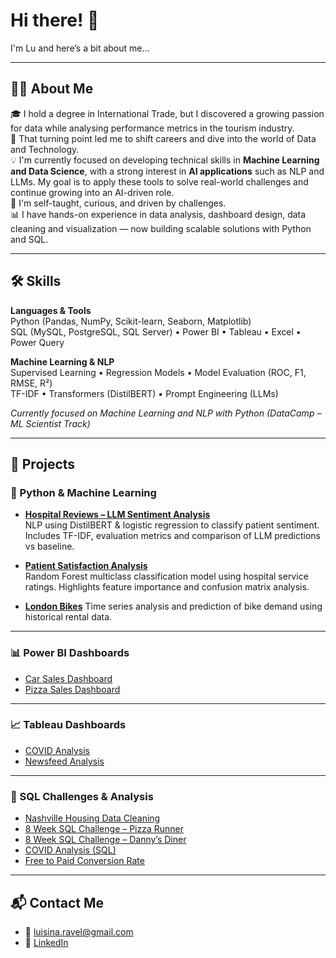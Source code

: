 <h1 align="left">Hi there! 👋</h1>

<p align="left">I'm Lu and here’s a bit about me…</p>

---

## 👩‍💻 About Me

🎓 I hold a degree in International Trade, but I discovered a growing passion for data while analysing performance metrics in the tourism industry.  
🚀 That turning point led me to shift careers and dive into the world of Data and Technology.  
💡 I'm currently focused on developing technical skills in **Machine Learning and Data Science**, with a strong interest in **AI applications** such as NLP and LLMs. My goal is to apply these tools to solve real-world challenges and continue growing into an AI-driven role.  
🧠 I'm self-taught, curious, and driven by challenges.  
📊 I have hands-on experience in data analysis, dashboard design, data cleaning and visualization — now building scalable solutions with Python and SQL.

---

## 🛠️ Skills

**Languages & Tools**  
Python (Pandas, NumPy, Scikit-learn, Seaborn, Matplotlib)  
SQL (MySQL, PostgreSQL, SQL Server) • Power BI • Tableau • Excel • Power Query

**Machine Learning & NLP**  
Supervised Learning • Regression Models • Model Evaluation (ROC, F1, RMSE, R²)  
TF-IDF • Transformers (DistilBERT) • Prompt Engineering (LLMs)

_Currently focused on Machine Learning and NLP with Python (DataCamp – ML Scientist Track)_

---

## 📁 Projects

### 🐍 Python & Machine Learning

- [**Hospital Reviews – LLM Sentiment Analysis**](https://github.com/lravelb/hospital-reviews)  
  NLP using DistilBERT & logistic regression to classify patient sentiment. Includes TF-IDF, evaluation metrics and comparison of LLM predictions vs baseline.

- [**Patient Satisfaction Analysis**](https://github.com/lravelb/patient-satisfaction-analysis)  
  Random Forest multiclass classification model using hospital service ratings. Highlights feature importance and confusion matrix analysis.

- [**London Bikes**](https://github.com/lravelb/London_bike_sharing)
  Time series analysis and prediction of bike demand using historical rental data.

---

### 📊 Power BI Dashboards

- [Car Sales Dashboard](https://app.powerbi.com/view?r=eyJrIjoiYzQ2MDQwZjEtMmM4MC00ZDE5LWJkMmItNTRhY2I1MDkwNjVjIiwidCI6ImRmODY3OWNkLWE4MGUtNDVkOC05OWFjLWM4M2VkN2ZmOTVhMCJ9)  
- [Pizza Sales Dashboard](https://app.powerbi.com/view?r=eyJrIjoiMjM1NWIyY2QtNDNjMi00ODY5LTkwNDctMDUyOWI4MzA3ZDlmIiwidCI6ImRmODY3OWNkLWE4MGUtNDVkOC05OWFjLWM4M2VkN2ZmOTVhMCJ9)

---

### 📈 Tableau Dashboards

- [COVID Analysis](https://public.tableau.com/app/profile/luisina.ravel/viz/Covid_17137345807210/Dashboard1)  
- [Newsfeed Analysis](https://public.tableau.com/app/profile/luisina.ravel/viz/newsfeed_analysis_17001561759600/Dashboard1)

---

### 🧮 SQL Challenges & Analysis

- [Nashville Housing Data Cleaning](https://github.com/lravelb/Data-Cleaning-SQL---Nashville-Housing)  
- [8 Week SQL Challenge – Pizza Runner](https://github.com/lravelb/8-Week-SQL-Challenge-Pizza-Runner)  
- [8 Week SQL Challenge – Danny’s Diner](https://github.com/lravelb/8-Week-SQL-Challenge-Danny-s-Diner)  
- [COVID Analysis (SQL)](https://github.com/lravelb/Covid)  
- [Free to Paid Conversion Rate](https://github.com/lravelb/Free-to-Paid-Conversion-Rate/tree/main)

---

## 📬 Contact Me

- 📧 luisina.ravel@gmail.com  
- 💼 [LinkedIn](https://www.linkedin.com/in/luisina-ravel-92631a73/)
